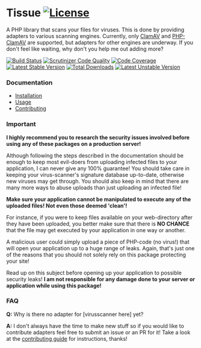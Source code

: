 # Tissue [![License](https://poser.pugx.org/cleentfaar/tissue/license.svg)](https://packagist.org/packages/cleentfaar/tissue)

A PHP library that scans your files for viruses. This is done by providing adapters to various scanning engines.
Currently, only [ClamAV](https://github.com/cleentfaar/tissue-clamav-adapter) and [PHP-ClamAV](https://github.com/cleentfaar/tissue-clamavphp-adapter) are supported,
but adapters for other engines are underway. If you don't feel like waiting, why don't you help me out adding more?

[![Build Status](https://secure.travis-ci.org/cleentfaar/tissue.svg)](http://travis-ci.org/cleentfaar/tissue)
[![Scrutinizer Code Quality](https://scrutinizer-ci.com/g/cleentfaar/tissue/badges/quality-score.png?b=master)](https://scrutinizer-ci.com/g/cleentfaar/tissue/?branch=master)
[![Code Coverage](https://scrutinizer-ci.com/g/cleentfaar/tissue/badges/coverage.png?b=master)](https://scrutinizer-ci.com/g/cleentfaar/tissue/?branch=master)<br/>
[![Latest Stable Version](https://poser.pugx.org/cleentfaar/tissue/v/stable.svg)](https://packagist.org/packages/cleentfaar/tissue)
[![Total Downloads](https://poser.pugx.org/cleentfaar/tissue/downloads.svg)](https://packagist.org/packages/cleentfaar/tissue)
[![Latest Unstable Version](https://poser.pugx.org/cleentfaar/tissue/v/unstable.svg)](https://packagist.org/packages/cleentfaar/tissue)


### Documentation

- [Installation](Resources/doc/installation.md)
- [Usage](Resources/doc/usage.md)
- [Contributing](Resources/doc/contributing.md)


### Important

**I highly recommend you to research the security issues involved before using any of these packages on a production server!**

Although following the steps described in the documentation should be enough to keep most evil-doers from uploading infected
files to your application, I can never give any 100% guarantee! You should take care in keeping your virus-scanner's signature
database up-to-date, otherwise new viruses may get through. You should also keep in mind that there are many more ways to
abuse uploads than just uploading an infected file!

**Make sure your application cannot be manipulated to execute any of the uploaded files! Not even those deemed 'clean'!**

For instance, if you were to keep files available on your web-directory after they have been uploaded, you better
make sure that there is **NO CHANCE** that the file may get executed by your application in one way or another.

A malicious user could simply upload a piece of PHP-code (no virus!) that will open your application up to a huge range
of leaks. Again, that's just one of the reasons that you should not solely rely on this package protecting your site!

Read up on this subject before opening up your application to possible security leaks! **I am not responsible for
any damage done to your server or application while using this package!**


### FAQ

**Q:** Why is there no adapter for [virusscanner here] yet?

**A:** I don't always have the time to make new stuff so if you would like to contribute adapters feel free to submit
an issue or an PR for it! Take a look at the [contributing guide](Resources/doc/contributing.md) for instructions, thanks!
